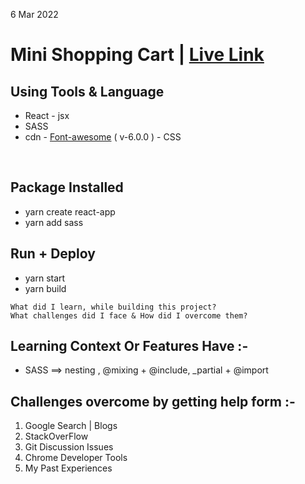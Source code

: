 6 Mar 2022

# Mini Shopping Cart | [Live Link](https://mini-shopping-cart-demo.netlify.app)

## Using Tools & Language
* React - jsx 
* SASS 
* cdn - [Font-awesome](https://cdnjs.com/libraries/font-awesome) ( v-6.0.0 ) - CSS 

<br/>

## Package Installed
+ yarn create react-app
+ yarn add sass

## Run + Deploy
+ yarn start 
+ yarn build


```
What did I learn, while building this project? 
What challenges did I face & How did I overcome them?
```

## Learning Context Or Features Have :-
- SASS ==> nesting , @mixing + @include, _partial + @import 


## Challenges overcome by getting help form :-
1. Google Search | Blogs
2. StackOverFlow
3. Git Discussion Issues
3. Chrome Developer Tools 
4. My Past Experiences
